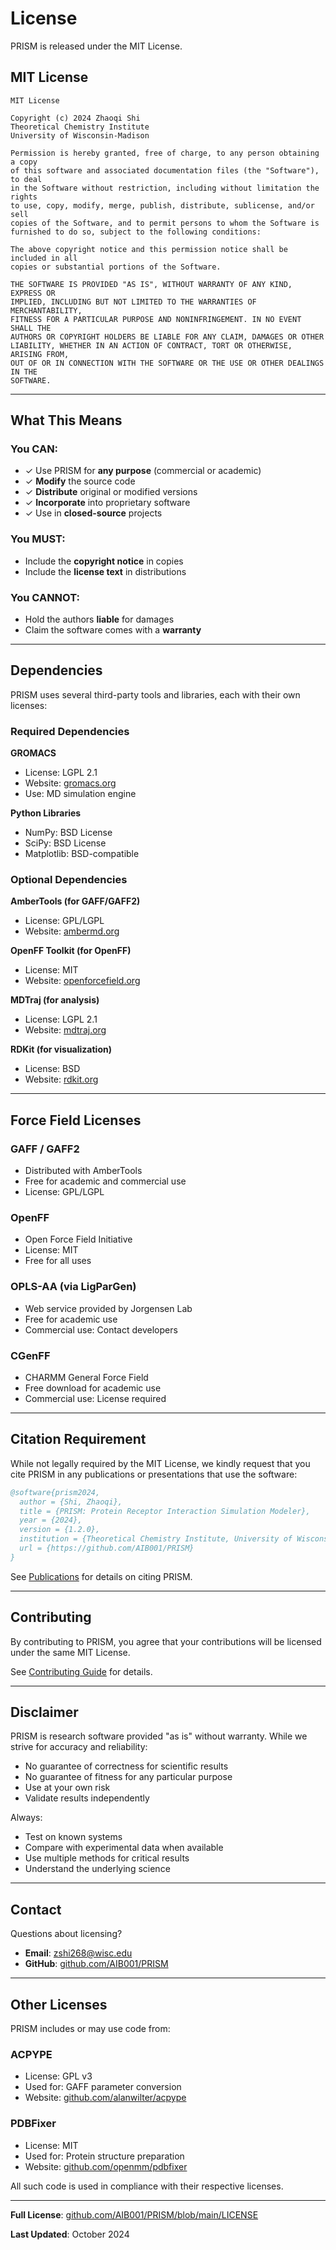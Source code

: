# License

PRISM is released under the MIT License.

## MIT License

```
MIT License

Copyright (c) 2024 Zhaoqi Shi
Theoretical Chemistry Institute
University of Wisconsin-Madison

Permission is hereby granted, free of charge, to any person obtaining a copy
of this software and associated documentation files (the "Software"), to deal
in the Software without restriction, including without limitation the rights
to use, copy, modify, merge, publish, distribute, sublicense, and/or sell
copies of the Software, and to permit persons to whom the Software is
furnished to do so, subject to the following conditions:

The above copyright notice and this permission notice shall be included in all
copies or substantial portions of the Software.

THE SOFTWARE IS PROVIDED "AS IS", WITHOUT WARRANTY OF ANY KIND, EXPRESS OR
IMPLIED, INCLUDING BUT NOT LIMITED TO THE WARRANTIES OF MERCHANTABILITY,
FITNESS FOR A PARTICULAR PURPOSE AND NONINFRINGEMENT. IN NO EVENT SHALL THE
AUTHORS OR COPYRIGHT HOLDERS BE LIABLE FOR ANY CLAIM, DAMAGES OR OTHER
LIABILITY, WHETHER IN AN ACTION OF CONTRACT, TORT OR OTHERWISE, ARISING FROM,
OUT OF OR IN CONNECTION WITH THE SOFTWARE OR THE USE OR OTHER DEALINGS IN THE
SOFTWARE.
```

---

## What This Means

### You CAN:

- ✓ Use PRISM for **any purpose** (commercial or academic)
- ✓ **Modify** the source code
- ✓ **Distribute** original or modified versions
- ✓ **Incorporate** into proprietary software
- ✓ Use in **closed-source** projects

### You MUST:

- Include the **copyright notice** in copies
- Include the **license text** in distributions

### You CANNOT:

- Hold the authors **liable** for damages
- Claim the software comes with a **warranty**

---

## Dependencies

PRISM uses several third-party tools and libraries, each with their own licenses:

### Required Dependencies

**GROMACS**
- License: LGPL 2.1
- Website: [gromacs.org](https://www.gromacs.org)
- Use: MD simulation engine

**Python Libraries**
- NumPy: BSD License
- SciPy: BSD License
- Matplotlib: BSD-compatible

### Optional Dependencies

**AmberTools (for GAFF/GAFF2)**
- License: GPL/LGPL
- Website: [ambermd.org](https://ambermd.org)

**OpenFF Toolkit (for OpenFF)**
- License: MIT
- Website: [openforcefield.org](https://openforcefield.org)

**MDTraj (for analysis)**
- License: LGPL 2.1
- Website: [mdtraj.org](https://www.mdtraj.org)

**RDKit (for visualization)**
- License: BSD
- Website: [rdkit.org](https://www.rdkit.org)

---

## Force Field Licenses

### GAFF / GAFF2
- Distributed with AmberTools
- Free for academic and commercial use
- License: GPL/LGPL

### OpenFF
- Open Force Field Initiative
- License: MIT
- Free for all uses

### OPLS-AA (via LigParGen)
- Web service provided by Jorgensen Lab
- Free for academic use
- Commercial use: Contact developers

### CGenFF
- CHARMM General Force Field
- Free download for academic use
- Commercial use: License required

---

## Citation Requirement

While not legally required by the MIT License, we kindly request that you cite PRISM in any publications or presentations that use the software:

```bibtex
@software{prism2024,
  author = {Shi, Zhaoqi},
  title = {PRISM: Protein Receptor Interaction Simulation Modeler},
  year = {2024},
  version = {1.2.0},
  institution = {Theoretical Chemistry Institute, University of Wisconsin-Madison},
  url = {https://github.com/AIB001/PRISM}
}
```

See [Publications](publications.md) for details on citing PRISM.

---

## Contributing

By contributing to PRISM, you agree that your contributions will be licensed under the same MIT License.

See [Contributing Guide](../development/contributing.md) for details.

---

## Disclaimer

PRISM is research software provided "as is" without warranty. While we strive for accuracy and reliability:

- No guarantee of correctness for scientific results
- No guarantee of fitness for any particular purpose
- Use at your own risk
- Validate results independently

Always:
- Test on known systems
- Compare with experimental data when available
- Use multiple methods for critical results
- Understand the underlying science

---

## Contact

Questions about licensing?

- **Email**: zshi268@wisc.edu
- **GitHub**: [github.com/AIB001/PRISM](https://github.com/AIB001/PRISM)

---

## Other Licenses

PRISM includes or may use code from:

### ACPYPE
- License: GPL v3
- Used for: GAFF parameter conversion
- Website: [github.com/alanwilter/acpype](https://github.com/alanwilter/acpype)

### PDBFixer
- License: MIT
- Used for: Protein structure preparation
- Website: [github.com/openmm/pdbfixer](https://github.com/openmm/pdbfixer)

All such code is used in compliance with their respective licenses.

---

**Full License**: [github.com/AIB001/PRISM/blob/main/LICENSE](https://github.com/AIB001/PRISM/blob/main/LICENSE)

**Last Updated**: October 2024
